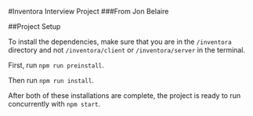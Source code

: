 #Inventora Interview Project
###From Jon Belaire

##Project Setup

To install the dependencies, make sure that you are in the <code>/inventora</code> directory and not <code>/inventora/client</code> or <code>/inventora/server</code> in the terminal.

First, run <code>npm run preinstall</code>.

Then run <code>npm run install</code>.

After both of these installations are complete, the project is ready to run concurrently with <code>npm start</code>.
